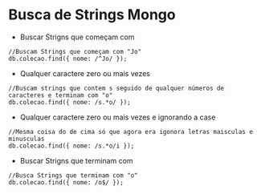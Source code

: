 # Busca de Strings Mongo

* Buscar Strigns que começam com

```
//Buscam Strings que começam com "Jo"
db.colecao.find({ nome: /^Jo/ });
```

* Qualquer caractere zero ou mais vezes

```
//Buscam strings que contem s seguido de qualquer números de caracteres e terminam com "o"
db.colecao.find({ nome: /s.*o/ });
```

* Qualquer caractere zero ou mais vezes e ignorando a case

```
//Mesma coisa do de cima só que agora era igonora letras maisculas e minusculas
db.colecao.find({ nome: /s.*o/i });
```

* Buscar Strigns que terminam com

```
//Busca Strings que terminam com "o"
db.colecao.find({ nome: /o$/ });
```